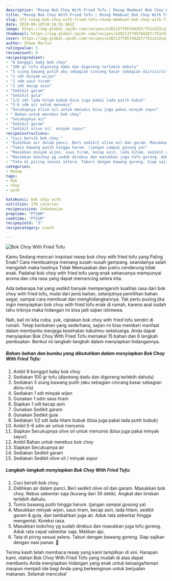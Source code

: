 ```yaml
---
description: "Resep Bok Choy With Fried Tofu | Resep Membuat Bok Choy With Fried Tofu Yang Bikin Ngiler"
title: "Resep Bok Choy With Fried Tofu | Resep Membuat Bok Choy With Fried Tofu Yang Bikin Ngiler"
slug: 571-resep-bok-choy-with-fried-tofu-resep-membuat-bok-choy-with-fried-tofu-yang-bikin-ngiler
date: 2020-08-10T10:16:33.901Z
image: https://img-global.cpcdn.com/recipes/e38213ff057d42bf/751x532cq70/bok-choy-with-fried-tofu-foto-resep-utama.jpg
thumbnail: https://img-global.cpcdn.com/recipes/e38213ff057d42bf/751x532cq70/bok-choy-with-fried-tofu-foto-resep-utama.jpg
cover: https://img-global.cpcdn.com/recipes/e38213ff057d42bf/751x532cq70/bok-choy-with-fried-tofu-foto-resep-utama.jpg
author: Shawn Martin
ratingvalue: 5
reviewcount: 8
recipeingredient:
- "8 bonggol baby bok choy"
- "100 gr tofu dipotong dadu dan digoreng terlebih dahulu"
- "5 siung bawang putih aku sebagian cincang kasar sebagian diirisiris"
- "1 sdt minyak wijen"
- "1 sdm saus tiram"
- "1 sdt kecap asin"
- "Sedikit garam"
- "Sedikit gula"
- "1/2 sdt lada hitam bubuk bisa juga pakai lada putih bubuk"
- "5-6 sdm air untuk menumis"
- "Secukupnya olive oil untuk menumis bisa juga pakai minyak sayur"
- " Bahan untuk merebus bok choy"
- "Secukupnya air"
- "Sedikit garam"
- "Sedikit olive oil  minyak sayur"
recipeinstructions:
- "Cuci bersih bok choy."
- "Didihkan air dalam panci. Beri sedikit olive oil dan garam. Masukkan bok choy. Rebus sebentar saja (kurang dari 30 detik). Angkat dan tiriskan terlebih dahulu."
- "Tumis bawang putih hingga harum. (jangan sampai gosong ya)"
- "Masukkan minyak wijen, saus tiram, kecap asin, lada hitam, sedikit garam &amp; gula, dan tambahkan juga air. Aduk rata sebentar hingga mengental. Koreksi rasa."
- "Masukkan bokchoy yg sudah direbus dan masukkan juga tofu goreng. Aduk rata cepat sebentar saja. Matikan api."
- "Tata di piring sesuai selera. Taburi dengan bawang goreng. Siap sajikan dengan nasi panas. 🍚"
categories:
- Resep
tags:
- bok
- choy
- with

katakunci: bok choy with 
nutrition: 276 calories
recipecuisine: Indonesian
preptime: "PT10M"
cooktime: "PT55M"
recipeyield: "3"
recipecategory: Lunch

---
```



![Bok Choy With Fried Tofu](https://img-global.cpcdn.com/recipes/e38213ff057d42bf/751x532cq70/bok-choy-with-fried-tofu-foto-resep-utama.jpg)

Kamu Sedang mencari inspirasi resep bok choy with fried tofu yang Paling Enak? Cara membuatnya memang susah-susah gampang. seandainya salah mengolah maka hasilnya Tidak Memuaskan dan justru cenderung tidak enak. Padahal bok choy with fried tofu yang enak seharusnya mempunyai aroma dan cita rasa yang dapat memancing selera kita.

Ada beberapa hal yang sedikit banyak mempengaruhi kualitas rasa dari bok choy with fried tofu, mulai dari jenis bahan, selanjutnya pemilihan bahan segar, sampai cara membuat dan menghidangkannya. Tak perlu pusing jika ingin menyiapkan bok choy with fried tofu enak di rumah, karena asal sudah tahu triknya maka hidangan ini bisa jadi sajian istimewa.




Nah, kali ini kita coba, yuk, ciptakan bok choy with fried tofu sendiri di rumah. Tetap berbahan yang sederhana, sajian ini bisa memberi manfaat dalam membantu menjaga kesehatan tubuhmu sekeluarga. Anda dapat menyiapkan Bok Choy With Fried Tofu memakai 15 bahan dan 6 langkah pembuatan. Berikut ini langkah-langkah dalam menyiapkan hidangannya.

<!--inarticleads1-->

##### Bahan-bahan dan bumbu yang dibutuhkan dalam menyiapkan Bok Choy With Fried Tofu:

1. Ambil 8 bonggol baby bok choy
1. Sediakan 100 gr tofu (dipotong dadu dan digoreng terlebih dahulu)
1. Sediakan 5 siung bawang putih (aku sebagian cincang kasar sebagian diiris-iris)
1. Sediakan 1 sdt minyak wijen
1. Gunakan 1 sdm saus tiram
1. Siapkan 1 sdt kecap asin
1. Gunakan Sedikit garam
1. Gunakan Sedikit gula
1. Sediakan 1/2 sdt lada hitam bubuk (bisa juga pakai lada putih bubuk)
1. Ambil 5-6 sdm air untuk menumis
1. Siapkan Secukupnya olive oil untuk menumis (bisa juga pakai minyak sayur)
1. Ambil  Bahan untuk merebus bok choy
1. Siapkan Secukupnya air
1. Sediakan Sedikit garam
1. Sediakan Sedikit olive oil / minyak sayur




<!--inarticleads2-->

##### Langkah-langkah menyiapkan Bok Choy With Fried Tofu:

1. Cuci bersih bok choy.
1. Didihkan air dalam panci. Beri sedikit olive oil dan garam. Masukkan bok choy. Rebus sebentar saja (kurang dari 30 detik). Angkat dan tiriskan terlebih dahulu.
1. Tumis bawang putih hingga harum. (jangan sampai gosong ya)
1. Masukkan minyak wijen, saus tiram, kecap asin, lada hitam, sedikit garam &amp; gula, dan tambahkan juga air. Aduk rata sebentar hingga mengental. Koreksi rasa.
1. Masukkan bokchoy yg sudah direbus dan masukkan juga tofu goreng. Aduk rata cepat sebentar saja. Matikan api.
1. Tata di piring sesuai selera. Taburi dengan bawang goreng. Siap sajikan dengan nasi panas. 🍚




Terima kasih telah membaca resep yang kami tampilkan di sini. Harapan kami, olahan Bok Choy With Fried Tofu yang mudah di atas dapat membantu Anda menyiapkan hidangan yang enak untuk keluarga/teman maupun menjadi ide bagi Anda yang berkeinginan untuk berjualan makanan. Selamat mencoba!
